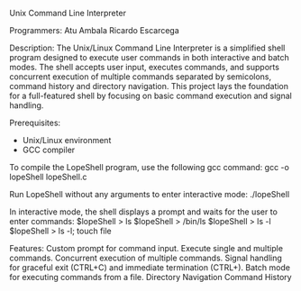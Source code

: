 Unix Command Line Interpreter

Programmers:
Atu Ambala
Ricardo Escarcega

Description: 
The Unix/Linux Command Line Interpreter is a simplified shell program designed to execute user commands in both interactive and batch modes. The shell accepts user input, executes commands, and supports concurrent execution of multiple commands separated by semicolons, command history and directory navigation. This project lays the foundation for a full-featured shell by focusing on basic command execution and signal handling.

Prerequisites:
- Unix/Linux environment
- GCC compiler

To compile the LopeShell program, use the following gcc command:
gcc -o lopeShell lopeShell.c

Run LopeShell without any arguments to enter interactive mode:
./lopeShell 

In interactive mode, the shell displays a prompt and waits for the user to enter commands: 
$lopeShell > ls
$lopeShell > /bin/ls
$lopeShell > ls -l
$lopeShell > ls -l; touch file

Features:
Custom prompt for command input.
Execute single and multiple commands.
Concurrent execution of multiple commands.
Signal handling for graceful exit (CTRL+C) and immediate termination (CTRL+).
Batch mode for executing commands from a file.
Directory Navigation
Command History
